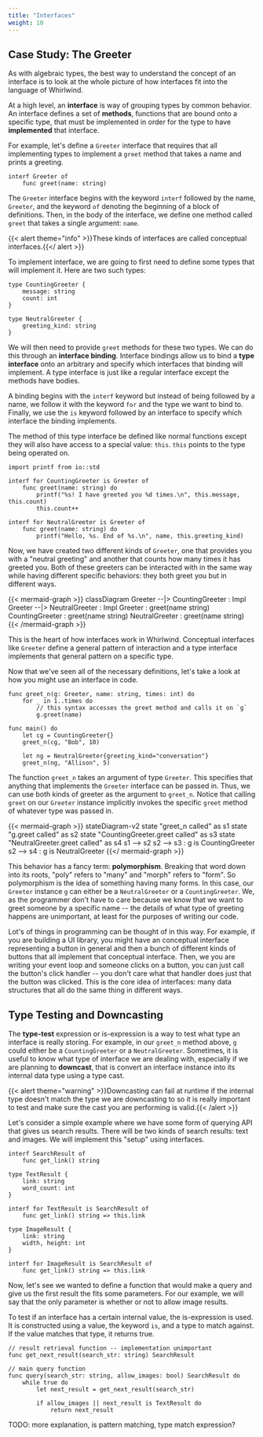 ```yaml
---
title: "Interfaces"
weight: 10
---
```


## Case Study: The Greeter

As with algebraic types, the best way to understand the concept of an interface is to
look at the whole picture of how interfaces fit into the language of Whirlwind.

At a high level, an **interface** is way of grouping types by common behavior.  An
interface defines a set of **methods**, functions that are bound onto a specific type,
that must be implemented in order for the type to have **implemented** that interface.

For example, let's define a `Greeter` interface that requires that all implementing
types to implement a `greet` method that takes a name and prints a greeting.

    interf Greeter of
        func greet(name: string)

The `Greeter` interface begins with the keyword `interf` followed by the name, `Greeter`,
and the keyword `of` denoting the beginning of a block of definitions.  Then, in the body
of the interface, we define one method called `greet` that takes a single argument: `name`.

{{< alert theme="info" >}}These kinds of interfaces are called conceptual interfaces.{{</ alert >}}

To implement interface, we are going to first need to define some types that will implement
it.  Here are two such types:
    
    type CountingGreeter {
        message: string
        count: int
    }

    type NeutralGreeter {
        greeting_kind: string
    }

We will then need to provide `greet` methods for these two types.  We can do this through
an **interface binding**.  Interface bindings allow us to bind a **type interface** onto
an arbitrary and specify which interfaces that binding will implement.  A type interface
is just like a regular interface except the methods have bodies.

A binding begins with the `interf` keyword but instead of being followed by a name, we
follow it with the keyword `for` and the type we want to bind to.  Finally, we use the
`is` keyword followed by an interface to specify which interface the binding implements.

The method of this type interface be defined like normal functions except they will also
have access to a special value: `this`. `this` points to the type being operated on.

    import printf from io::std
    
    interf for CountingGreeter is Greeter of
        func greet(name: string) do
            printf("%s! I have greeted you %d times.\n", this.message, this.count)
            this.count++

    interf for NeutralGreeter is Greeter of
        func greet(name: string) do
            printf("Hello, %s. End of %s.\n", name, this.greeting_kind)
        
Now, we have created two different kinds of `Greeter`, one that provides you with a
"neutral greeting" and another that counts how many times it has greeted you.  Both
of these greeters can be interacted with in the same way while having different specific
behaviors: they both greet you but in different ways.  

{{< mermaid-graph >}}
    classDiagram
    Greeter --|> CountingGreeter : Impl
    Greeter --|> NeutralGreeter : Impl
    Greeter : greet(name string)
    CountingGreeter : greet(name string)
    NeutralGreeter : greet(name string)
{{< /mermaid-graph >}}

This is the heart of how interfaces work in Whirlwind.  Conceptual interfaces like `Greeter`
define a general pattern of interaction and a type interface implements that general pattern
on a specific type.  

Now that we've seen all of the necessary definitions, let's take a look at how you might use
an interface in code.

    func greet_n(g: Greeter, name: string, times: int) do
        for _ in 1..times do
            // this syntax accesses the greet method and calls it on `g`
            g.greet(name)

    func main() do
        let cg = CountingGreeter{}
        greet_n(cg, "Bob", 10)

        let ng = NeutralGreeter{greeting_kind="conversation"}
        greet_n(ng, "Allison", 5)

The function `greet_n` takes an argument of type `Greeter`.  This specifies that anything
that implements the `Greeter` interface can be passed in.  Thus, we can use both kinds of
greeter as the argument to `greet_n`.  Notice that calling `greet` on our `Greeter` instance
implicitly invokes the specific `greet` method of whatever type was passed in.

{{< mermaid-graph >}}
    stateDiagram-v2
        state "greet_n called" as s1
        state "g.greet called" as s2
        state "CountingGreeter.greet called" as s3
        state "NeutralGreeter.greet called" as s4
        s1 --> s2
        s2 --> s3 : g is CountingGreeter
        s2 --> s4 : g is NeutralGreeter 
{{</ mermaid-graph >}}

This behavior has a fancy term: **polymorphism**.  Breaking that word down into its roots,
"poly" refers to "many" and "morph" refers to "form".  So polymorphism is the idea of something
having many forms.  In this case, our `Greeter` instance `g` can either be a `NeutralGreeter` or
a `CountingGreeter`.  We, as the programmer don't have to care because we know that we want
to greet someone by a specific name -- the details of what type of greeting happens are unimportant,
at least for the purposes of writing our code.

Lot's of things in programming can be thought of in this way.  For example, if you are building
a UI library, you might have an conceptual interface representing a button in general and
then a bunch of different kinds of buttons that all implement that conceptual interface.  Then,
we you are writing your event loop and someone clicks on a button, you can just call the button's
click handler -- you don't care what that handler does just that the button was clicked.  This
is the core idea of interfaces: many data structures that all do the same thing in different ways.

## Type Testing and Downcasting

The **type-test** expression or is-expression is a way to test what type an interface is really
storing.  For example, in our `greet_n` method above, `g` could either be a `CountingGreeter` or
a `NeutralGreeter`.  Sometimes, it is useful to know what type of interface we are dealing with,
especially if we are planning to **downcast**, that is convert an interface instance into its
internal data type using a type cast.  

{{< alert theme="warning" >}}Downcasting can fail at runtime if the internal type doesn't match
the type we are downcasting to so it is really important to test and make sure the cast you are
performing is valid.{{< /alert >}}

Let's consider a simple example where we have some form of querying API that gives us search results.
There will be two kinds of search results: text and images.  We will implement this "setup" using
interfaces.

    interf SearchResult of
        func get_link() string

    type TextResult {
        link: string
        word_count: int
    }

    interf for TextResult is SearchResult of
        func get_link() string => this.link

    type ImageResult {
        link: string
        width, height: int
    }

    interf for ImageResult is SearchResult of
        func get_link() string => this.link

Now, let's see we wanted to define a function that would make a query and give us the first
result the fits some parameters.  For our example, we will say that the only parameter is whether
or not to allow image results. 

To test if an interface has a certain internal value, the is-expression is used.  It is constructed
using a value, the keyword `is`, and a type to match against.  If the value matches that type, it
returns true.

    // result retrieval function -- implementation unimportant
    func get_next_result(search_str: string) SearchResult

    // main query function
    func query(search_str: string, allow_images: bool) SearchResult do
        while true do
            let next_result = get_next_result(search_str)

            if allow_images || next_result is TextResult do
                return next_result

TODO: more explanation, is pattern matching, type match expression?

            
